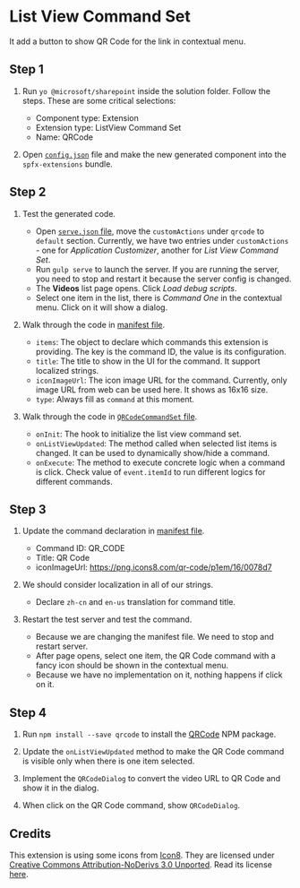 # List View Command Set

It add a button to show QR Code for the link in contextual menu.

## Step 1

1. Run `yo @microsoft/sharepoint` inside the solution folder. Follow the steps. These are some critical selections:

    - Component type: Extension
    - Extension type: ListView Command Set
    - Name: QRCode

2. Open [`config.json`](../../../config/config.json) file and make the new generated component into the `spfx-extensions` bundle.

## Step 2

1. Test the generated code.

    - Open [`serve.json` file](../../../serve.json), move the `customActions` under `qrcode` to `default` section. Currently, we have two entries under `customActions` - one for *Application Customizer*, another for *List View Command Set*.
    - Run `gulp serve` to launch the server. If you are running the server, you need to stop and restart it because the server config is changed.
    - The **Videos** list page opens. Click *Load debug scripts*.
    - Select one item in the list, there is *Command One* in the contextual menu. Click on it will show a dialog.

2. Walk through the code in [manifest file](QRCodeCommandSet.manifest.json).

    - `items`: The object to declare which commands this extension is providing. The key is the command ID, the value is its configuration.
    - `title`: The title to show in the UI for the command. It support localized strings.
    - `iconImageUrl`: The icon image URL for the command. Currently, only image URL from web can be used here. It shows as 16x16 size.
    - `type`: Always fill as `command` at this moment.

3. Walk through the code in [`QRCodeCommandSet` file](QRCodeCommandSet.ts).

    - `onInit`: The hook to initialize the list view command set.
    - `onListViewUpdated`: The method called when selected list items is changed. It can be used to dynamically show/hide a command.
    - `onExecute`: The method to execute concrete logic when a command is click. Check value of `event.itemId` to run different logics for different commands.

## Step 3

1. Update the command declaration in [manifest file](QRCodeCommandSet.manifest.json).

    - Command ID: QR_CODE
    - Title: QR Code
    - iconImageUrl: https://png.icons8.com/qr-code/p1em/16/0078d7

2. We should consider localization in all of our strings.

    - Declare `zh-cn` and `en-us` translation for command title.

3. Restart the test server and test the command.

    - Because we are changing the manifest file. We need to stop and restart server.
    - After page opens, select one item, the QR Code command with a fancy icon should be shown in the contextual menu.
    - Because we have no implementation on it, nothing happens if click on it.

## Step 4

1. Run `npm install --save qrcode` to install the [QRCode](https://www.npmjs.com/package/qrcode) NPM package.

2. Update the `onListViewUpdated` method to make the QR Code command is visible only when there is one item selected.

3. Implement the `QRCodeDialog` to convert the video URL to QR Code and show it in the dialog.

4. When click on the QR Code command, show `QRCodeDialog`.

## Credits

This extension is using some icons from [Icon8](https://icons8.com/). They are licensed under [Creative Commons Attribution-NoDerivs 3.0 Unported](https://creativecommons.org/licenses/by-nd/3.0/). Read its license [here](https://icons8.com/license).

